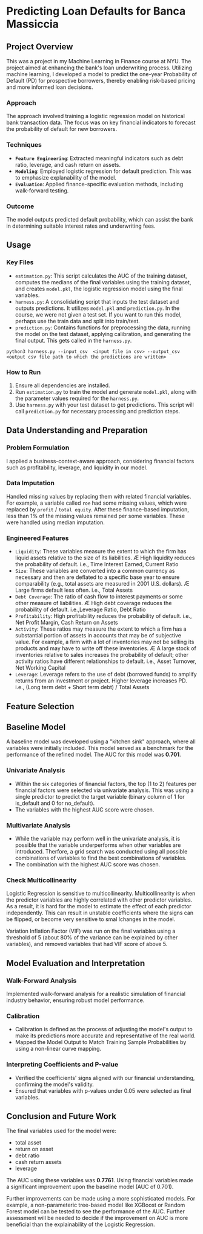 # Predicting Loan Defaults for Banca Massiccia

## Project Overview
This was a project in my Machine Learning in Finance course at NYU. The project aimed at enhancing the bank's loan underwriting process. Utilizing machine learning, I developed a model to predict the one-year Probability of Default (PD) for prospective borrowers, thereby enabling risk-based pricing and more informed loan decisions.

### Approach
The approach involved training a logistic regression model on historical bank transaction data. The focus was on key financial indicators to forecast the probability of default for new borrowers.

### Techniques
- **`Feature Engineering`**: Extracted meaningful indicators such as debt ratio, leverage, and cash return on assets.
- **`Modeling`**: Employed logistic regression for default prediction. This was to emphasize explanability of the model. 
- **`Evaluation`**: Applied finance-specific evaluation methods, including walk-forward testing.

### Outcome
The model outputs predicted default probability, which can assist the bank in determining suitable interest rates and underwriting fees.

## Usage
### Key Files
- `estimation.py`: This script calculates the AUC of the training dataset, computes the medians of the final variables using the training dataset, and creates `model.pkl`, the logistic regression model using the final variables.
- `harness.py`: A consolidating script that inputs the test dataset and outputs predictions. It utilizes `model.pkl` and `prediction.py`. In the course, we were not given a test set. If you want to run this model, perhaps use the train data and split into train/test.
- `prediction.py`: Contains functions for preprocessing the data, running the model on the test dataset, applying calibration, and generating the final output. This gets called in the `harness.py`.

```
python3 harness.py --input_csv  <input file in csv> --output_csv <output csv file path to which the predictions are written> 
```

### How to Run
1. Ensure all dependencies are installed.
2. Run `estimation.py` to train the model and generate `model.pkl`, along with the parameter values required for the `harness.py`.
3. Use `harness.py` with your test dataset to get predictions. This script will call `prediction.py` for necessary processing and prediction steps.

## Data Understanding and Preparation
### Problem Formulation
I applied a business-context-aware approach, considering financial factors such as profitability, leverage, and liquidity in our model.

### Data Imputation
Handled missing values by replacing them with related financial variables. For example, a variable called `roe` had some missing values, which were replaced by `profit` / `total equity`. After these finance-based imputation, less than 1% of the missing values remained per some variables. These were handled using median imputation.

### Engineered Features 
- `Liquidity`: These variables measure the extent to which the firm has liquid assets relative to the size of its liabilities. Æ High liquidity reduces the probability of default. i.e., Time Interest Earned, Current Ratio
- `Size`: These variables are converted into a common currency as necessary and then are deflated to a specific base year to ensure comparability (e.g., total assets are measured in 2001 U.S. dollars). Æ Large firms default less often. i.e., Total Assets
- `Debt Coverage`: The ratio of cash flow to interest payments or some other measure of liabilities. Æ High debt coverage reduces the probability of default. i.e.,Leverage Ratio, Debt Ratio
- `Profitability`: High profitability reduces the probability of default. i.e., Net Profit Margin, Cash Return on Assets
- `Activity`: These ratios may measure the extent to which a firm has a substantial portion of assets in accounts that may be of subjective value. For example, a firm with a lot of inventories may not be selling its products and may have to write off these inventories. Æ A large stock of inventories relative to sales increases the probability of default; other activity ratios have different relationships to default. i.e., Asset Turnover, Net Working Capital
- `Leverage`: Leverage refers to the use of debt (borrowed funds) to amplify returns from an investment or project. Higher leverage increases PD. i.e., (Long term debt + Short term debt) / Total Assets

## Feature Selection
## Baseline Model
A baseline model was developed using a "kitchen sink" approach, where all variables were initially included. This model served as a benchmark for the performance of the refined model. The AUC for this model was **0.701**.

### Univariate Analysis
* Within the six categories of financial factors, the top (1 to 2) features per financial factors were selected via univariate analysis. This was using a single predictor to predict the target variable (binary column of 1 for is_default and 0 for no_default). 
* The variables with the highest AUC score were chosen.

### Multivariate Analysis
* While the variable may perform well in the univariate analysis, it is possible that the variable underperforms when other variables are introduced. Therfore, a grid search was conducted using all possible combinations of variables to find the best combinations of variables. 
* The combination with the highest AUC score was chosen. 

### Check Multicollinearity
Logistic Regression is sensitive to multicollinearity. Multicollinearity is when the predictor variables are highly correlated with other predictor variables. As a result, it is hard for the model to estimate the effect of each predictor independently. This can result in unstable coefficients where the signs can be flipped, or become very sensitive to smal lchanges in the model.

Variation Inflation Factor (VIF) was run on the final variables using a threshold of 5 (about 80% of the variance can be explained by other variables), and removed variables that had VIF score of above 5.

## Model Evaluation and Interpretation
### Walk-Forward Analysis
Implemented walk-forward analysis for a realistic simulation of financial industry behavior, ensuring robust model performance.

### Calibration
* Calibration is defined as the process of adjusting the model's output to make its predictions more accurate and representative of the real world.
* Mapped the Model Output to Match Training Sample Probabilities by using a non-linear curve mapping.

### Interpreting Coefficients and P-value
* Verified the coefficients' signs aligned with our financial understanding, confirming the model's validity.
* Ensured that variables with p-values under 0.05 were selected as final variables.

## Conclusion and Future Work
The final variables used for the model were:
* total asset
* return on asset
* debt ratio
* cash return assets
* leverage

The AUC using these variables was **0.7761**. Using financial variables made a significant improvement upon the baseline model (AUC of 0.701).

Further improvements can be made using a more sophisticated models. For example, a non-parameteric tree-based model like XGBoost or Random Forest model can be tested to see the performance of the AUC. Further assessment will be needed to decide if the improvement on AUC is more beneficial than the explainability of the Logistic Regression.